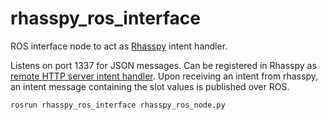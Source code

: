 # rhasspy_ros_interface
ROS interface node to act as [Rhasspy](https://rhasspy.readthedocs.io/) intent handler.

Listens on port 1337 for JSON messages. Can be registered in Rhasspy as [remote HTTP server intent handler](https://rhasspy.readthedocs.io/en/latest/intent-handling/#remote-server). Upon receiving an intent from rhasspy, an intent message containing the slot values is published over ROS.

    rosrun rhasspy_ros_interface rhasspy_ros_node.py
